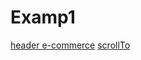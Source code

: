 # Examp1

[header e-commerce](https://Examp1.github.io/header/ "header e-commerce")
[scrollTo](https://Examp1.github.io/scrollTo/ "scrollTo")
